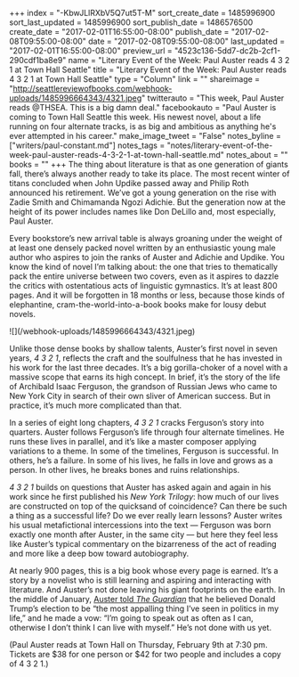 +++
index = "-KbwJLlRXbV5Q7ut5T-M"
sort_create_date = 1485996900
sort_last_updated = 1485996900
sort_publish_date = 1486576500
create_date = "2017-02-01T16:55:00-08:00"
publish_date = "2017-02-08T09:55:00-08:00"
date = "2017-02-08T09:55:00-08:00"
last_updated = "2017-02-01T16:55:00-08:00"
preview_url = "4523c136-5dd7-dc2b-2cf1-290cdf1ba8e9"
name = "Literary Event of the Week: Paul Auster reads 4 3 2 1 at Town Hall Seattle"
title = "Literary Event of the Week: Paul Auster reads 4 3 2 1 at Town Hall Seattle"
type = "Column"
link = ""
shareimage = "http://seattlereviewofbooks.com/webhook-uploads/1485996664343/4321.jpeg"
twitterauto = "This week, Paul Auster reads @THSEA. This is a big damn deal."
facebookauto = "Paul Auster is coming to Town Hall Seattle this week. His newest novel, about a life running on four alternate tracks, is as big and ambitious as anything he's ever attempted in his career."
make_image_tweet = "False"
notes_byline = ["writers/paul-constant.md"]
notes_tags = "notes/literary-event-of-the-week-paul-auster-reads-4-3-2-1-at-town-hall-seattle.md"
notes_about = ""
books = ""
+++
The thing about literature is that as one generation of giants fall, there’s always another ready to take its place. The most recent winter of titans concluded when John Updike passed away and Philip Roth announced his retirement. We’ve got a young generation on the rise with Zadie Smith and Chimamanda Ngozi Adichie. But the generation now at the height of its power includes names like Don DeLillo and, most especially, Paul Auster.

Every bookstore’s new arrival table is always groaning under the weight of at least one densely packed novel written by an enthusiastic young male author who aspires to join the ranks of Auster and Adichie and Updike. You know the kind of novel I’m talking about: the one that tries to thematically pack the entire universe between two covers, even as it aspires to dazzle the critics with ostentatious acts of linguistic gymnastics. It’s at least 800 pages. And it will be forgotten in 18 months or less, because those kinds of elephantine, cram-the-world-into-a-book books make for lousy debut novels. 

<p class="image-left">![](/webhook-uploads/1485996664343/4321.jpeg)</p>

Unlike those dense books by shallow talents, Auster’s first novel in seven years, *4 3 2 1*, reflects the craft and the soulfulness that he has invested in his work for the last three decades. It’s a big gorilla-choker of a novel with a massive scope that earns its high concept. In brief, it’s the story of the life of Archibald Isaac Ferguson, the grandson of Russian Jews who came to New York City in search of their own sliver of American success. But in practice, it’s much more complicated than that.

In a series of eight long chapters, *4 3 2 1* cracks Ferguson’s story into quarters. Auster follows Ferguson’s life through four alternate timelines. He runs these lives in parallel, and it’s like a master composer applying variations to a theme. In some of the timelines, Ferguson is successful. In others, he’s a failure. In some of his lives, he falls in love and grows as a person. In other lives, he breaks bones and ruins relationships. 

*4 3 2 1* builds on questions that Auster has asked again and again in his work since he first published his *New York Trilogy*: how much of our lives are constructed on top of the quicksand of coincidence? Can there be such a thing as a successful life? Do we ever really learn lessons? Auster writes his usual metafictional intercessions into the text — Ferguson was born exactly one month after Auster, in the same city — but here they feel less like Auster’s typical commentary on the bizarreness of the act of reading and more like a deep bow toward autobiography.

At nearly 900 pages, this is a big book whose every page is earned. It’s a story by a novelist who is still learning and aspiring and interacting with literature. And Auster’s not done leaving his giant footprints on the earth. In the middle of January, [Auster told *The Guardian*]( https://www.theguardian.com/books/2017/jan/20/paul-auster-4321-interview) that he believed Donald Trump’s election to be “the most appalling thing I’ve seen in politics in my life,” and he made a vow: “I’m going to speak out as often as I can, otherwise I don’t think I can live with myself.” He’s not done with us yet.

<p class="footer">(Paul Auster reads at Town Hall on Thursday, February 9th at 7:30 pm. Tickets are $38 for one person or $42 for two people and includes a copy of 4 3 2 1.)</p>
